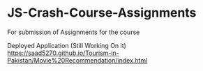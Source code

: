# JS-Crash-Course-Assignments
For submission of Assignments for the course

Deployed Application (Still Working On it)
https://saad5270.github.io/Tourism-in-Pakistan/Movie%20Recommendation/index.html
